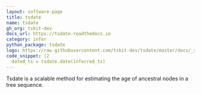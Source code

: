 ```yaml
---
layout: software-page
title: tsdate
name: tsdate
gh_org: tskit-dev
docs_url: https://tsdate.readthedocs.io
category: infer
python_package: tsdate
logo: https://raw.githubusercontent.com/tskit-dev/tsdate/master/docs/_static/tsdate_logo.svg                                       
code_snippet: |2
  dated_ts = tsdate.date(inferred_ts)
---
```

Tsdate is a scalable method for estimating the age of ancestral nodes in a tree sequence. 